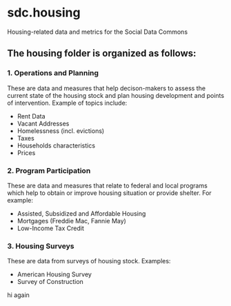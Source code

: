 # sdc.housing 
Housing-related data and metrics for the Social Data Commons
## The housing folder is organized as follows:
### 1. Operations and Planning
These are data and measures that help decison-makers to assess the current state of the housing stock and plan housing development and points of intervention. Example of topics include:
- Rent Data
- Vacant Addresses
- Homelessness (incl. evictions)
- Taxes
- Households characteristics
- Prices
### 2. Program Participation
These are data and measures that relate to federal and local programs which help to obtain or improve housing situation or provide shelter. For example:   
- Assisted, Subsidized and Affordable Housing
- Mortgages (Freddie Mac, Fannie May)
- Low-Income Tax Credit
### 3. Housing Surveys
These are data from surveys of housing stock. Examples:
- American Housing Survey
- Survey of Construction

hi again
